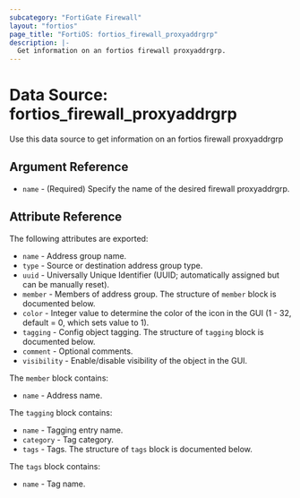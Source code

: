 ```yaml
---
subcategory: "FortiGate Firewall"
layout: "fortios"
page_title: "FortiOS: fortios_firewall_proxyaddrgrp"
description: |-
  Get information on an fortios firewall proxyaddrgrp.
---
```


# Data Source: fortios_firewall_proxyaddrgrp
Use this data source to get information on an fortios firewall proxyaddrgrp

## Argument Reference

* `name` - (Required) Specify the name of the desired firewall proxyaddrgrp.

## Attribute Reference

The following attributes are exported:

* `name` - Address group name.
* `type` - Source or destination address group type.
* `uuid` - Universally Unique Identifier (UUID; automatically assigned but can be manually reset).
* `member` - Members of address group. The structure of `member` block is documented below.
* `color` - Integer value to determine the color of the icon in the GUI (1 - 32, default = 0, which sets value to 1).
* `tagging` - Config object tagging. The structure of `tagging` block is documented below.
* `comment` - Optional comments.
* `visibility` - Enable/disable visibility of the object in the GUI.

The `member` block contains:

* `name` - Address name.

The `tagging` block contains:

* `name` - Tagging entry name.
* `category` - Tag category.
* `tags` - Tags. The structure of `tags` block is documented below.

The `tags` block contains:

* `name` - Tag name.

